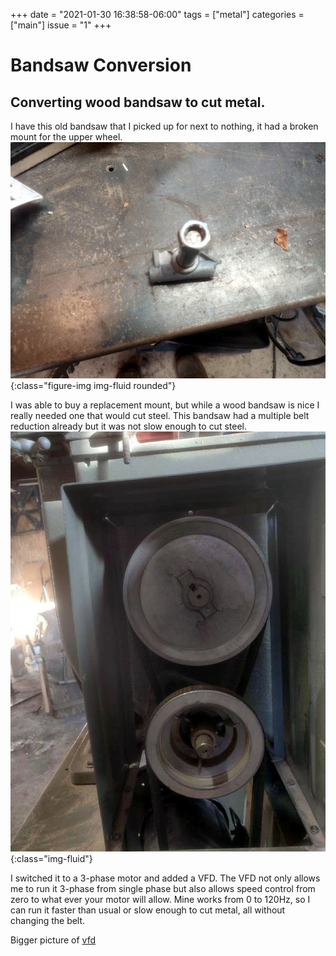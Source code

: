 +++
date = "2021-01-30 16:38:58-06:00"
tags = ["metal"]
categories = ["main"]
issue = "1"
+++

# Bandsaw Conversion

## Converting wood bandsaw to cut metal.

I have this old bandsaw that I picked up for next to nothing, it had a broken
mount for the upper wheel.
![broken mount](broken.png){:class="figure-img img-fluid rounded"}

I was able to buy a replacement mount, but while a wood bandsaw is nice I
really needed one that would cut steel.  This bandsaw had a multiple belt
reduction  already but it was not slow enough to cut steel.
![belts](belts.png){:class="img-fluid"}


I switched it to a 3-phase motor and added a VFD.  The VFD not only allows me
to run it 3-phase from single phase but also allows speed control from zero to
what ever your motor will allow.  Mine works from 0 to 120Hz, so I can run it
faster than usual or slow enough to cut metal, all without changing the belt.

Bigger picture of [vfd](bandsaw.png)
 

